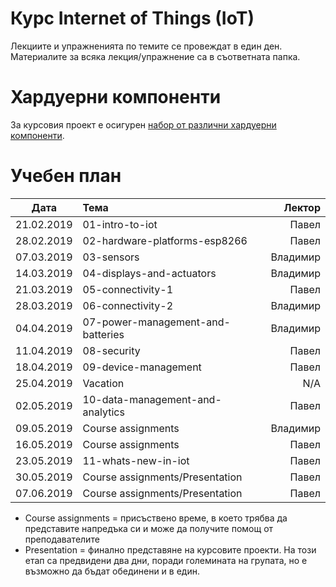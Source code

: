 # Курс Internet of Things (IoT)

Лекциите и упражненията по темите се провеждат в един ден. Материалите за всяка лекция/упражнение са в съответната папка.


# Хардуерни компоненти
За курсовия проект е осигурен [набор от различни хардуерни компоненти](https://bit.ly/2HvPD2o).

# Учебен план

| Дата          | Тема                                  | Лектор            |
| ------------- |:------------------------------------- | -----------------:|
| 21.02.2019    | 01-intro-to-iot                       | Павел             |
| 28.02.2019    | 02-hardware-platforms-esp8266         | Павел             |
| 07.03.2019    | 03-sensors                            | Владимир          |
| 14.03.2019    | 04-displays-and-actuators             | Владимир          |
| 21.03.2019    | 05-connectivity-1                     | Павел             |
| 28.03.2019    | 06-connectivity-2                     | Владимир          |
| 04.04.2019    | 07-power-management-and-batteries     | Владимир          |
| 11.04.2019    | 08-security                           | Павел             |
| 18.04.2019    | 09-device-management                  | Павел             |
| 25.04.2019    | Vacation                              | N/A               |
| 02.05.2019    | 10-data-management-and-analytics      | Павел             |
| 09.05.2019    | Course assignments                    | Владимир          |
| 16.05.2019    | Course assignments                    | Павел             |
| 23.05.2019    | 11-whats-new-in-iot                   | Павел             |
| 30.05.2019    | Course assignments/Presentation       | Павел             |
| 07.06.2019    | Course assignments/Presentation       | Павел             |

* Course assignments = присъствено време, в което трябва да представите напредъка си и може да получите помощ от преподавателите
* Presentation = финално представяне на курсовите проекти. На този етап са предвидени два дни, поради големината на групата, но е възможно да бъдат обединени и в един.
